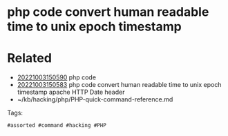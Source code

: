 # php code convert human readable time to unix epoch timestamp

# Related

- [20221003150590](/zet/20221003150590/README.md) php code
- [20221003150583](/zet/20221003150583/README.md) php code convert human readable time to unix epoch timestamp apache HTTP Date header
- ~/kb/hacking/php/PHP-quick-command-reference.md

Tags:

    #assorted #command #hacking #PHP
